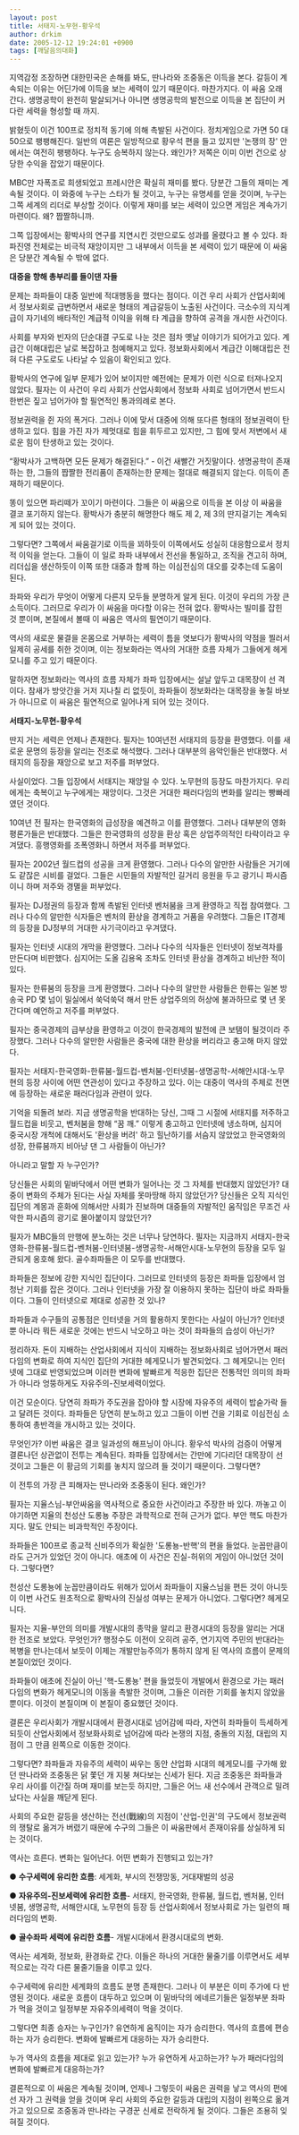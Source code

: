 ```yaml
---
layout: post
title: 서태지-노무현-황우석
author: drkim
date: 2005-12-12 19:24:01 +0900
tags: [깨달음의대화]
---
```

지역감정 조장하면 대한민국은 손해를 봐도, 딴나라와 조중동은 이득을 본다. 갈등이 계속되는 이유는 어딘가에 이득을 보는 세력이 있기 때문이다. 마찬가지다. 이 싸움 오래 간다. 생명공학이 완전히 말살되거나 아니면 생명공학의 발전으로 이득을 본 집단이 커다란 세력을 형성할 때 까지.

밝혔듯이 이건 100프로 정치적 동기에 의해 촉발된 사건이다. 정치게임으로 가면 50 대 50으로 팽팽해진다. 일반의 여론은 일방적으로 황우석 편을 들고 있지만 '논쟁의 장' 안에서는 여전히 팽팽하다. 누구도 승복하지 않는다. 왜인가? 저쪽은 이미 이번 건으로 상당한 수익을 잡았기 때문이다. 

MBC만 자폭조로 희생되었고 프레시안은 확실히 재미를 봤다. 당분간 그들의 재미는 계속될 것이다. 이 와중에 누구는 스타가 될 것이고, 누구는 유명세를 얻을 것이며, 누구는 그쪽 세계의 리더로 부상할 것이다. 이렇게 재미를 보는 세력이 있으면 게임은 계속가기 마련이다. 왜? 짭짤하니까.

그쪽 입장에서는 황박사의 연구를 지연시킨 것만으로도 성과를 올렸다고 볼 수 있다. 좌파진영 전체로는 비극적 재앙이지만 그 내부에서 이득을 본 세력이 있기 때문에 이 싸움은 당분간 계속될 수 밖에 없다. 

**대중을 향해 총부리를 들이댄 자들**

문제는 좌파들이 대중 일반에 적대행동을 했다는 점이다. 이건 우리 사회가 산업사회에서 정보사회로 급변하면서 새로운 형태의 계급갈등이 노출된 사건이다. 극소수의 지식계급이 자기네의 배타적인 계급적 이익을 위해 타 계급을 향하여 공격을 개시한 사건이다. 

사회를 부자와 빈자의 단순대결 구도로 나눈 것은 점차 옛날 이야기가 되어가고 있다. 계급간 이해대립은 날로 복잡하고 첨예해지고 있다. 정보화사회에서 계급간 이해대립은 전혀 다른 구도로도 나타날 수 있음이 확인되고 있다. 

황박사의 연구에 일부 문제가 있어 보이지만 예전에는 문제가 이런 식으로 터져나오지 않았다. 필자는 이 사건이 우리 사회가 산업사회에서 정보화 사회로 넘어가면서 반드시 한번은 짚고 넘어가야 할 필연적인 통과의례로 본다. 

정보권력을 쥔 자의 폭거다. 그러나 이에 맞서 대중에 의해 또다른 형태의 정보권력이 탄생하고 있다. 힘을 가진 자가 제멋대로 힘을 휘두르고 있지만, 그 힘에 맞서 저변에서 새로운 힘이 탄생하고 있는 것이다. 

“황박사가 고백하면 모든 문제가 해결된다.” - 이건 새빨간 거짓말이다. 생명공학이 존재하는 한, 그들의 짭짤한 전리품이 존재하는한 문제는 절대로 해결되지 않는다. 이득이 존재하기 때문이다. 

똥이 있으면 파리떼가 꼬이기 마련이다. 그들은 이 싸움으로 이득을 본 이상 이 싸움을 결코 포기하지 않는다. 황박사가 충분히 해명한다 해도 제 2, 제 3의 딴지걸기는 계속되게 되어 있는 것이다. 

그렇다면? 그쪽에서 싸움걸기로 이득을 꾀하듯이 이쪽에서도 성실히 대응함으로서 정치적 이익을 얻는다. 그들이 이 일로 좌파 내부에서 전선을 통일하고, 조직을 견고히 하며, 리더십을 생산하듯이 이쪽 또한 대중과 함께 하는 이심전심의 대오를 갖추는데 도움이 된다. 

좌파와 우리가 무엇이 어떻게 다른지 모두들 분명하게 알게 된다. 이것이 우리의 가장 큰 소득이다. 그러므로 우리가 이 싸움을 마다할 이유는 전혀 없다. 황박사는 빌미를 잡힌 것 뿐이며, 본질에서 볼때 이 싸움은 역사의 필연이기 때문이다. 

역사의 새로운 물결을 온몸으로 거부하는 세력이 틈을 엿보다가 황박사의 약점을 찔러서 일제히 공세를 취한 것이며, 이는 정보화라는 역사의 거대한 흐름 자체가 그들에게 헤게모니를 주고 있기 때문이다. 

말하자면 정보화라는 역사의 흐름 자체가 좌파 입장에서는 설날 앞두고 대목장이 선 격이다. 참새가 방앗간을 거저 지나칠 리 없듯이, 좌파들이 정보화라는 대목장을 놓칠 바보가 아니므로 이 싸움은 필연적으로 일어나게 되어 있는 것이다. 

**서태지-노무현-황우석**

딴지 거는 세력은 언제나 존재한다. 필자는 10여년전 서태지의 등장을 환영했다. 이를 새로운 문명의 등장을 알리는 전조로 해석했다. 그러나 대부분의 음악인들은 반대했다. 서태지의 등장을 재앙으로 보고 저주를 퍼부었다. 

사실이었다. 그들 입장에서 서태지는 재앙일 수 있다. 노무현의 등장도 마찬가지다. 우리에게는 축복이고 누구에게는 재앙이다. 그것은 거대한 패러다임의 변화를 알리는 빵빠레였던 것이다. 

10여년 전 필자는 한국영화의 급성장을 예견하고 이를 환영했다. 그러나 대부분의 영화평론가들은 반대했다. 그들은 한국영화의 성장을 환상 혹은 상업주의적인 타락이라고 우겨댔다. 흥행영화를 조폭영화니 하면서 저주를 퍼부었다.

필자는 2002년 월드컵의 성공을 크게 환영했다. 그러나 다수의 알만한 사람들은 거기에도 같잖은 시비를 걸었다. 그들은 시민들의 자발적인 길거리 응원을 두고 광기니 파시즘이니 하며 저주와 경멸을 퍼부었다. 

필자는 DJ정권의 등장과 함께 촉발된 인터넷 벤처붐을 크게 환영하고 직접 참여했다. 그러나 다수의 알만한 식자들은 벤처의 환상을 경계하고 거품을 우려했다. 그들은 IT경제의 등장을 DJ정부의 거대한 사기극이라고 우겨댔다. 

필자는 인터넷 시대의 개막을 환영했다. 그러나 다수의 식자들은 인터넷이 정보격차를 만든다며 비판했다. 심지어는 도올 김용옥 조차도 인터넷 환상을 경계하고 비난한 적이 있다. 

필자는 한류붐의 등장을 크게 환영했다. 그러나 다수의 알만한 사람들은 한류는 일본 방송국 PD 몇 넘이 밀실에서 쑥덕쑥덕 해서 만든 상업주의의 허상에 불과하므로 몇 년 못간다며 예언하고 저주를 퍼부었다. 

필자는 중국경제의 급부상을 환영하고 이것이 한국경제의 발전에 큰 보탬이 될것이라 주장했다. 그러나 다수의 알만한 사람들은 중국에 대한 환상을 버리라고 충고해 마지 않았다. 

필자는 서태지-한국영화-한류붐-월드컵-벤처붐-인터넷붐-생명공학-서해안시대-노무현의 등장 사이에 어떤 연관성이 있다고 주장하고 있다. 이는 대중이 역사의 주체로 전면에 등장하는 새로운 패러다임과 관련이 있다. 

기억을 되돌려 보라. 지금 생명공학을 반대하는 당신, 그때 그 시절에 서태지를 저주하고 월드컵을 비웃고, 벤처붐을 향해 “꿈 깨.” 이렇게 충고하고 인터넷에 냉소하며, 심지어 중국시장 개척에 대해서도 '환상을 버려' 하고 힐난하기를 서슴지 않았었고 한국영화의 성장, 한류붐까지 비아냥 댄 그 사람들이 아닌가?

아니라고 말할 자 누구인가?

당신들은 사회의 밑바닥에서 어떤 변화가 일어나는 것 그 자체를 반대했지 않았던가? 대중이 변화의 주체가 된다는 사실 자체를 못마땅해 하지 않았던가? 당신들은 오직 지식인 집단의 계몽과 훈화에 의해서만 사회가 진보하며 대중들의 자발적인 움직임은 무조건 사악한 파시즘의 광기로 몰아붙이지 않았던가?

필자가 MBC들의 만행에 분노하는 것은 너무나 당연하다. 필자는 지금까지 서태지-한국영화-한류붐-월드컵-벤처붐-인터넷붐-생명공학-서해안시대-노무현의 등장을 모두 일관되게 옹호해 왔다. 골수좌파들은 이 모두를 반대했다. 

좌파들은 정보에 강한 지식인 집단이다. 그러므로 인터넷의 등장은 좌파들 입장에서 엄청난 기회를 잡은 것이다. 그러나 인터넷을 가장 잘 이용하지 못하는 집단이 바로 좌파들이다. 그들이 인터넷으로 제대로 성공한 것 있나?

좌파들과 수구들의 공통점은 인터넷을 거의 활용하지 못한다는 사실이 아닌가? 인터넷 뿐 아니라 뭐든 새로운 것에는 반드시 낙오하고 마는 것이 좌파들의 습성이 아닌가?

정리하자. 돈이 지배하는 산업사회에서 지식이 지배하는 정보화사회로 넘어가면서 패러다임의 변화로 하여 지식인 집단의 거대한 헤게모니가 발견되었다. 그 헤게모니는 인터넷에 그대로 반영되었으며 이러한 변화에 발빠르게 적응한 집단은 전통적인 의미의 좌파가 아니라 엉뚱하게도 자유주의-진보세력이었다. 

이건 모순이다. 당연히 좌파가 주도권을 잡아야 할 시장에 자유주의 세력이 밥숟가락 들고 달려든 것이다. 좌파들은 당연히 분노하고 있고 그들이 이번 건을 기회로 이심전심 소통하여 총반격을 개시하고 있는 것이다. 

무엇인가? 이번 싸움은 결코 일과성의 해프닝이 아니다. 황우석 박사의 검증이 어떻게 결론나던 상관없이 전투는 계속된다. 좌파들 입장에서는 간만에 기다리던 대목장이 선 것이고 그들은 이 황금의 기회를 놓치지 않으려 들 것이기 때문이다. 그렇다면? 

이 전투의 가장 큰 피해자는 딴나라와 조중동이 된다. 왜인가?

필자는 지율스님-부안싸움을 역사적으로 중요한 사건이라고 주장한 바 있다. 까놓고 이야기하면 지율의 천성산 도롱뇽 주장은 과학적으로 전혀 근거가 없다. 부안 핵도 마찬가지다. 말도 안되는 비과학적인 주장이다.

좌파들은 100프로 종교적 신비주의가 확실한 '도롱뇽-반핵'의 편을 들었다. 눈꼽만큼이라도 근거가 있었던 것이 아니다. 애초에 이 사건은 진실-허위의 게임이 아니었던 것이다. 그렇다면?

천성산 도롱뇽에 눈꼽만큼이라도 위해가 있어서 좌파들이 지율스님을 편든 것이 아니듯이 이번 사건도 원초적으로 황박사의 진실성 여부는 문제가 아니었다. 그렇다면? 헤게모니다. 

필자는 지율-부안의 의미를 개발시대의 종막을 알리고 환경시대의 등장을 알리는 거대한 전조로 보았다. 무엇인가? 행정수도 이전이 오히려 공주, 연기지역 주민의 반대라는 복병을 만나는데서 보듯이 이제는 개발만능주의가 통하지 않게 된 역사의 흐름이 문제의 본질이었던 것이다.

좌파들이 애초에 진실이 아닌 '핵-도롱뇽' 편을 들었듯이 개발에서 환경으로 가는 패러다임의 변화가 헤게모니의 이동을 촉발한 것이며, 그들은 이러한 기회를 놓치지 않았을 뿐이다. 이것이 본질이며 이 본질이 중요했던 것이다.

결론은 우리사회가 개발시대에서 환경시대로 넘어감에 따라, 자연히 좌파들이 득세하게 되듯이 산업사회에서 정보화사회로 넘어감에 따라 논쟁의 지점, 충돌의 지점, 대립의 지점이 그 만큼 왼쪽으로 이동한 것이다. 

그렇다면? 좌파들과 자유주의 세력이 싸우는 동안 산업화 시대의 헤게모니를 구가해 왔던 딴나라와 조중동은 닭 쫓던 개 지붕 쳐다보는 신세가 된다. 지금 조중동은 좌파들과 우리 사이를 이간질 하며 재미를 보는듯 하지만, 그들은 어느 새 선수에서 관객으로 밀려났다는 사실을 깨닫게 된다. 

사회의 주요한 갈등을 생산하는 전선(戰線)의 지점이 '산업-인권'의 구도에서 정보권력의 쟁탈로 옮겨가 버렸기 때문에 수구의 그들은 이 싸움판에서 존재이유를 상실하게 되는 것이다. 

역사는 흐른다. 변화는 일어난다. 어떤 변화가 진행되고 있는가?  


● **수구세력에 유리한 흐름**: 세계화, 부시의 전쟁망동, 거대재벌의 성공

● **자유주의-진보세력에 유리한 흐름**- 서태지, 한국영화, 한류붐, 월드컵, 벤처붐, 인터넷붐, 생명공학, 서해안시대, 노무현의 등장 등 산업사회에서 정보사회로 가는 일련의 패러다임의 변화.

● **골수좌파 세력에 유리한 흐름**- 개발시대에서 환경시대로의 변화.  




역사는 세계화, 정보화, 환경화로 간다. 이들은 하나의 거대한 물줄기를 이루면서도 세부적으로는 각각 다른 물줄기들을 이루고 있다. 

수구세력에 유리한 세계화의 흐름도 분명 존재한다. 그러나 이 부분은 이미 주가에 다 반영된 것이다. 새로운 흐름이 대두하고 있으며 이 밑바닥의 에네르기들은 일정부분 좌파가 먹을 것이고 일정부분 자유주의세력이 먹을 것이다. 

그렇다면 최종 승자는 누구인가? 유연하게 움직이는 자가 승리한다. 역사의 흐름에 편승하는 자가 승리한다. 변화에 발빠르게 대응하는 자가 승리한다. 

누가 역사의 흐름을 제대로 읽고 있는가? 누가 유연하게 사고하는가? 누가 패러다임의 변화에 발빠르게 대응하는가? 

결론적으로 이 싸움은 계속될 것이며, 언제나 그렇듯이 싸움은 권력을 낳고 역사의 편에 선 자가 그 권력을 얻을 것이며 우리 사회의 주요한 갈등과 대립의 지점이 왼쪽으로 옮겨가고 있으므로 조중동과 딴나라는 구경꾼 신세로 전락하게 될 것이다. 그들은 조용히 잊혀질 것이다.